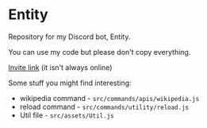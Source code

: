 # Entity
Repository for my Discord bot, Entity.

You can use my code but please don't copy everything.

[Invite link](https://discord.com/api/oauth2/authorize?client_id=812960290718482483&permissions=1007021175&scope=applications.commands%20bot) (it isn't always online)

Some stuff you might find interesting:
- wikipedia command - `src/commands/apis/wikipedia.js`
- reload command - `src/commands/utility/reload.js`
- Util file - `src/assets/Util.js`
